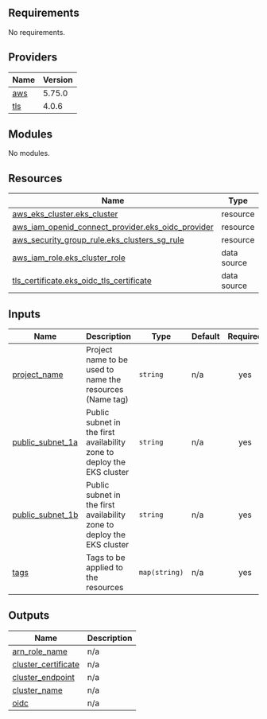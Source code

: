 <!-- BEGIN_TF_DOCS -->
## Requirements

No requirements.

## Providers

| Name | Version |
|------|---------|
| <a name="provider_aws"></a> [aws](#provider\_aws) | 5.75.0 |
| <a name="provider_tls"></a> [tls](#provider\_tls) | 4.0.6 |

## Modules

No modules.

## Resources

| Name | Type |
|------|------|
| [aws_eks_cluster.eks_cluster](https://registry.terraform.io/providers/hashicorp/aws/latest/docs/resources/eks_cluster) | resource |
| [aws_iam_openid_connect_provider.eks_oidc_provider](https://registry.terraform.io/providers/hashicorp/aws/latest/docs/resources/iam_openid_connect_provider) | resource |
| [aws_security_group_rule.eks_clusters_sg_rule](https://registry.terraform.io/providers/hashicorp/aws/latest/docs/resources/security_group_rule) | resource |
| [aws_iam_role.eks_cluster_role](https://registry.terraform.io/providers/hashicorp/aws/latest/docs/data-sources/iam_role) | data source |
| [tls_certificate.eks_oidc_tls_certificate](https://registry.terraform.io/providers/hashicorp/tls/latest/docs/data-sources/certificate) | data source |

## Inputs

| Name | Description | Type | Default | Required |
|------|-------------|------|---------|:--------:|
| <a name="input_project_name"></a> [project\_name](#input\_project\_name) | Project name to be used to name the resources (Name tag) | `string` | n/a | yes |
| <a name="input_public_subnet_1a"></a> [public\_subnet\_1a](#input\_public\_subnet\_1a) | Public subnet in the first availability zone to deploy the EKS cluster | `string` | n/a | yes |
| <a name="input_public_subnet_1b"></a> [public\_subnet\_1b](#input\_public\_subnet\_1b) | Public subnet in the first availability zone to deploy the EKS cluster | `string` | n/a | yes |
| <a name="input_tags"></a> [tags](#input\_tags) | Tags to be applied to the resources | `map(string)` | n/a | yes |

## Outputs

| Name | Description |
|------|-------------|
| <a name="output_arn_role_name"></a> [arn\_role\_name](#output\_arn\_role\_name) | n/a |
| <a name="output_cluster_certificate"></a> [cluster\_certificate](#output\_cluster\_certificate) | n/a |
| <a name="output_cluster_endpoint"></a> [cluster\_endpoint](#output\_cluster\_endpoint) | n/a |
| <a name="output_cluster_name"></a> [cluster\_name](#output\_cluster\_name) | n/a |
| <a name="output_oidc"></a> [oidc](#output\_oidc) | n/a |
<!-- END_TF_DOCS -->